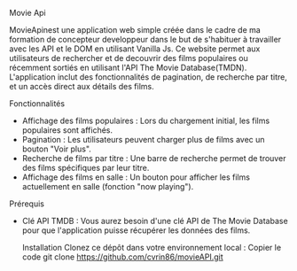 Movie Api

MovieApinest une application web simple créée dans le cadre de ma formation de concepteur developpeur dans le but de s'habituer à travailler avec les API et le DOM en utilisant Vanilla Js.
Ce website permet aux utilisateurs de rechercher et de decouvrir des films populaires ou récemment sortiés en utilisant l'API The Movie Database(TMDN). L'application inclut des fonctionnalités de pagination, de recherche par titre, et un accès direct aux détails des films.

Fonctionnalités

- Affichage des films populaires : Lors du chargement initial, les films populaires sont affichés.
- Pagination : Les utilisateurs peuvent charger plus de films avec un bouton "Voir plus".
- Recherche de films par titre : Une barre de recherche permet de trouver des films spécifiques par leur titre.
- Affichage des films en salle : Un bouton pour afficher les films actuellement en salle (fonction "now playing").

Prérequis

- Clé API TMDB : Vous aurez besoin d'une clé API de The Movie Database pour que l'application puisse récupérer les données des films.

  Installation
  Clonez ce dépôt dans votre environnement local :
  Copier le code
  git clone https://github.com/cvrin86/movieAPI.git
